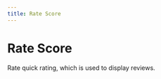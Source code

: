 ```yaml
---
title: Rate Score
---
```


# Rate Score

<div>Rate quick rating, which is used to display reviews.</div>

